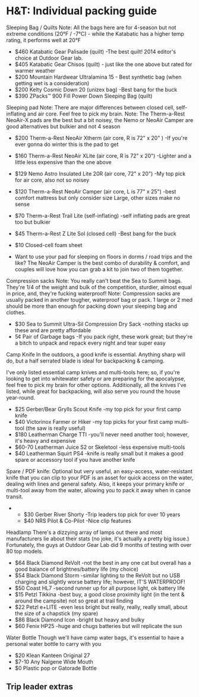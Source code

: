 # H&T: Individual packing guide

Sleeping Bag / Quilts
Note: All the bags here are for 4-season but not extreme conditions (20°F / -7°C) - while the Katabatic has a higher temp rating, it performs well at 20°F

  * $460 Katabatic Gear Palisade (quilt) -The best quilt!  2014 editor's choice at Outdoor Gear lab.
  * $405 Katabatic Gear Chisos (quilt) - just like the one above but rated for warmer weather
  * $200 Mountain Hardwear Ultralamina 15 - Best synthetic bag (when getting wet is a consideration)
  * $200 Kelty Cosmic Down 20 (unizex bag) -Best bang for the buck
  * $390 ZPacks™ 900 Fill Power Down Sleeping Bag (quilt)


Sleeping pad
Note: There are major differences between closed cell, self-inflating and air core.  Feel free to pick my brain.
Note: The Therm-a-Rest  NeoAir-X pads are the best but a bit noisey, the Nemo or NeoAir Camper are good alternatives but bulkier and not 4 season

  * $200 Therm-a-Rest NeoAir Xtherm (air core, R is 72" x 20" ) -If you're ever gonna do winter this is the pad to get
  * $160 Therm-a-Rest NeoAir XLite (air core, R is 72" x 20") -Lighter and a little less expensive than the one above
  * $129 Nemo Astro Insulated Lite 20R (air core, 72" x 20") -My top pick for air core, also not so noisey
  * $120 Therm-a-Rest NeoAir Camper (air core, L is 77" x 25") -best comfort mattress but only consider size Large, other sizes make no sense
  * $70 Therm-a-Rest Trail Lite (self-inflating) -self inflating pads are great too but bulkier
  * $45 Therm-a-Rest Z Lite Sol (closed cell) -Best bang for the buck
  * $10 Closed-cell foam sheet

* Want to use your pad for sleeping on floors in dorms / road trips and the like?  The NeoAir Camper is the best combo of durability & comfort, and couples will love how you can grab a kit to join two of them together.


Compression sacks
Note: You really can't beat the Sea to Summit bags.  They're 1/4 of the weight and bulk of the competition, sturdier, almost equal in price, and, they're fucking waterproof!
Note: Compression sacks are usually packed in another tougher, waterproof bag or pack.  1 large or 2 med should be more than enough for packing down your sleeping bag and clothes.

  * $30 Sea to Summit Ultra-Sil Compression Dry Sack -nothing stacks up these and are pretty affordable
  * 5¢ Pair of Garbage bags -If you pack right, these work great; but they're a bitch to unpack and repack every night and tear super easy


Camp Knife
In the outdoors, a good knife is essential.  Anything sharp will do, but a half serrated blade is ideal for backpacking & camping.

I've only listed essential camp knives and multi-tools here; so, if you're looking to get into whitewater safety or are preparing for the apocalypse, feel free to pick my brain for other options.  Additionally, all the knives I've listed, while great for backpacking, will also serve you round the house year-round.

  * $25 Gerber/Bear Grylls Scout Knife -my top pick for your first camp knife
  * $40 Victorinox Farmer or Hiker -my top picks for your first camp multi-tool (the saw is really useful)
  * $180 Leatherman Charge TTI -you'll never need another tool; however, it's heavy and expensive
  * $60-70 Leatherman Juice S2 or Skeletool -less expensive multi-tools
  * $40 Leatherman Squirt PS4 -knife is really small but it makes a good spare or accessory tool if you have another knife

Spare / PDF knife:
Optional but very useful, an easy-access, water-resistant knife that you can clip to your PDF is an asset for quick access on the water, dealing with lines and general safety.  Also, it keeps your primary knife or multi-tool away from the water, allowing you to pack it away when in canoe transit.

  *
    * $30 Gerber River Shorty -Trip leaders top pick for over 10 years
    * $40 NRS Pilot & Co-Pilot -Nice clip features



Headlamp
There's a dizzying array of lamps out there and most manufacturers lie about their stats (no joke, it's actually a pretty big issue.)  Fortunately, the guys at Outdoor Gear Lab did 9 months of testing with over 80 top models.

  * $64 Black Diamond ReVolt -not the best in any one cat but overall has a good balance of brightnes/battery life (my choice)
  * $54 Black Diamond Storm -similar lighting to the ReVolt but no USB charging and slightly worse battery life; however, IT'S WATERPROOF!
  * $50 Coast HL7 -second runner up for all purpose light, ok battery life
  * $15 Petzl Tikkina -best buy, a good close proximity light (in the tent & around the campsite) not so great at trail finding
  * $22 Petzl e+LITE -even less bright but really, really, really small, about the size of a chapstick (my spare)
  * $86 Black Diamond Icon -bright but heavy and bulky
  * $60 Fenix HP25 -huge and chugs batteries but will replicate the sun


Water Bottle
Though we'll have camp water bags, it's essential to have a personal water bottle to carry with you

  * $20 Klean Kanteen Original 27
  * $7-10 Any Nalgene Wide Mouth
  * $0 Plastic pop or Gatorade Bottle

## Trip leader extras

